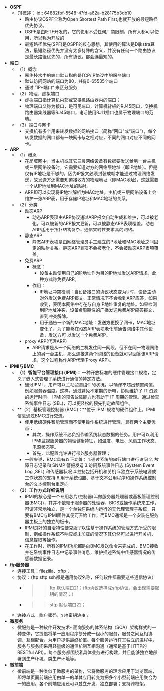 - **OSPF**
	- (1)概述：
	  id:: 64882fbf-5548-47fd-a62a-b28175b3db10
		- 路由协议OSPF全称为Open Shortest Path First,也就开放的最短路径优先协议。
		- OSPF是由lETF开发的，它的使用不受任何厂商限制，所有人都可以使用，所以称为开放的
		- 最短路径优先(SPF)是OSPF的核心思想，其使用的算法是Dijkstra算法，最短路径优先并没有太多特殊的含义，并没有任何一个路由协议是最长路径优先的，所有协议，都会选最短的。
- **端口**
	- （1）概念
		- 网络技术中的端口默认指的是TCP/IP协议中的服务端口
		- 默认访问网站的端口为80，共有0-65535个端口
		- 通过 ”IP+端口“ 来区分服务
	- （2）物理、虚拟端口
		- 虚拟端口指计算机内部或交换机路由器内的端口；
		- 物理端口又称为接口，是可见端口，计算机背板的RJ45网口，交换机路由器集线器等RJ45端口，电话使用RJ11插口也属于物理端口的范畴。
	- （3）端口与网卡
		- 交换机有多个用来转发数据的网络接口（简称“网口”或“端口”），每个转发数据的网口都有一块网卡与之相对应，不同的网口对应不同的网卡。
- **ARP**
	- （1）概念
		- 在局域网中，当主机或其它三层网络设备有数据要发送给另一台主机或三层网络设备时，它需要知道对方的网络层地址（即IP地址）。但是仅有IP地址是不够的，因为IP报文必须封装成帧才能通过物理网络发送，故发送方还需要知道接收方的物理地址（即MAC地址)，这就需要一个从IP地址到MAC地址的映射。
		- ARP即可以实现将IP地址解析为MAC地址。主机或三层网络设备上会维护一张ARP表，用于存储IP地址和MAC地址的关系。
	- （2）分类
		- 动态ARP
			- 动态ARP表项由ARP协议通过ARP报文自动生成和维护，可以被老化，可以被新的ARP报文更新，可以被静态ARP表项覆盖。动态ARP适用于拓扑结构复杂、通信实时性要求高的网络。
		- 静态ARP
			- 静态ARP表项是由网络管理员手工建立的P地址和MAC地址之间固定的映射关系。静态ARP表项不会被老化，不会被动态ARP表项覆盖。
		- 免费ARP
			- 概念：
				- 设备主动使用自己的IP地址作为目的IP地址发送ARP请求，此种方式称免费ARP。
			- 作用：
				- IP地址冲突检测：当设备接口的协议状态变为U时，设备主动对外发送免费ARP报文。正常情况下不会收到ARP应答，如果收到，表明本网络中存在与自身IP地址重复的地址。如果检测到IP地址冲突，设备会周期性的广播发送免费ARP应答报文，直到冲突解除。
				- 用于通告一个新的MAC地址：发送方更换了网卡，MAC地址变化了，为了能够在动态ARP表项老化前通告网络中其他设备，发送方可
				  以发送一个免费ARP。
		- proxy ARP(代理ARP)
			- ARP请求是从一个网络的主机发往同一网段，但不在同一物理网络上的另一台主机，那么连接这两个网络的设备就可以回答该ARP请求，这个过程称作ARP代理(Proxy ARP)。
- **IPMI与BMC**
	- **（1）智能平台管理接口 (IPMI)：** 一种开放标准的硬件管理接口规格，定义了嵌入式管理子系统进行通信的特定方法。
		- 通过IPMI ，用户可以主动监测组件的状况，以确保不超出预置阈值，例如服务器温度。这样，通过避免不定期的断电，协助维护了 IT 资源的运行时间。 IPMI的预告故障能力也有助于 IT 周期的管理。通过检查系统事件日志 (SEL)，可以更轻松的预先判定故障组件。
	- **（2）基板管理控制器 (BMC)：**位于 IPMI 规格的硬件组件上，IPMI 信息通过BMC进行交流。
		- 使用低级硬件智能管理而不使用操作系统进行管理，具有两个主要优点：
			- 其次，操作系统不必负担传输系统状态数据的任务。用户可以利用IPMI监视服务器的物理健康特征，如温度、电压、风扇工作状态、电源状态等。
			- 首先，此配置允许进行带外服务器管理；
		- 一般来说，BMC具有以下功能：
		  1.通过系统的串行端口进行访问
		  2. 故障日志记录和 SNMP 警报发送
		  3.访问系统事件日志 (System Event Log ,SEL) 和传感器状况
		  4.控制包括开机和关机
		  5.独立于系统电源或工作状态的支持
		  6.用于系统设置、基于文本公用程序和操作系统控制台的文本控制台重定向
	- **（3）工作方式详细说明**
		- IPMI的核心是一个专用芯片/控制器(叫做服务器处理器或基板管理控制器(BMC))，其并不依赖于服务器的处理器、BIOS或操作系统来工作，可谓非常地独立，是一个单独在系统内运行的无代理管理子系统，只要有BMC与IPMI固件其便可开始工作，而BMC通常是一个安装在服务器主板上的独立的板卡。
		- IPMI良好的自治特性便克服了以往基于操作系统的管理方式所受的限制，例如操作系统不响应或未加载的情况下其仍然可以进行开关机、信息提取等操作。
		- 在工作时，所有的IPMI功能都是向BMC发送命令来完成的，BMC接收并在系统事件日志中记录事件消息，维护描述系统中传感器情况的传感器数据记录。
- **ftp服务器**
	- 连接工具：fileziila、xftp；
	- 协议：（ftp  sftp  ssh都是通用协议名称，任何软件都需要这些通信协议）
		- >>ftp 默认端口21；（ftp协议选择成sftp协议，会出现需要密钥的情况；）
		- >>sftp 默认端口22；
	- 连接方式：账户密码、ssh密钥连接；
- **微服务**
	- 微服务是一种软件开发技术- 面向服务的体系结构（SOA）架构样式的一种变体，它提倡将单一应用程序划分成一组小的服务，服务之间互相协调、互相配合，为用户提供最终价值。每个服务运行在其独立的进程中，服务与服务间采用轻量级的通信机制互相沟通（通常是基于HTTP的RESTful API）。每个服务都围绕着具体业务进行构建，并且能够独立地部署到生产环境、类生产环境等。
- **微前端**
	- 微前端是一种类似于微服务的架构，它将微服务的理念应用于浏览器端，即将单页面前端应用由单一的单体应用转变为把多个小型前端应用聚合为一的应用。各个前端应用还可以独立开发、独立部署；支持跨框架。
